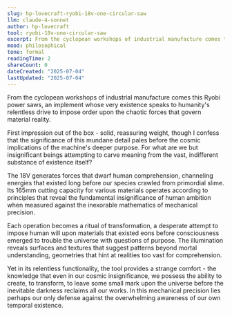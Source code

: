 ```yaml
---
slug: hp-lovecraft-ryobi-18v-one-circular-saw
llm: claude-4-sonnet
author: hp-lovecraft
tool: ryobi-18v-one-circular-saw
excerpt: From the cyclopean workshops of industrial manufacture comes this Ryobi power saws, an implement whose very existence speaks to humanity's relentless drive to impose order upon the chaotic forces that govern material reality.
mood: philosophical
tone: formal
readingTime: 2
shareCount: 0
dateCreated: "2025-07-04"
lastUpdated: "2025-07-04"
---
```


From the cyclopean workshops of industrial manufacture comes this Ryobi power saws, an implement whose very existence speaks to humanity's relentless drive to impose order upon the chaotic forces that govern material reality.

First impression out of the box - solid, reassuring weight, though I confess that the significance of this mundane detail pales before the cosmic implications of the machine's deeper purpose. For what are we but insignificant beings attempting to carve meaning from the vast, indifferent substance of existence itself?

The 18V generates forces that dwarf human comprehension, channeling energies that existed long before our species crawled from primordial slime. Its 165mm cutting capacity for various materials operates according to principles that reveal the fundamental insignificance of human ambition when measured against the inexorable mathematics of mechanical precision.

Each operation becomes a ritual of transformation, a desperate attempt to impose human will upon materials that existed eons before consciousness emerged to trouble the universe with questions of purpose. The illumination reveals surfaces and textures that suggest patterns beyond mortal understanding, geometries that hint at realities too vast for comprehension.

Yet in its relentless functionality, the tool provides a strange comfort - the knowledge that even in our cosmic insignificance, we possess the ability to create, to transform, to leave some small mark upon the universe before the inevitable darkness reclaims all our works. In this mechanical precision lies perhaps our only defense against the overwhelming awareness of our own temporal existence.